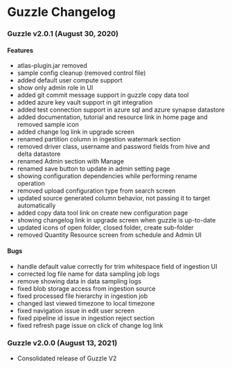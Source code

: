 # Guzzle Changelog

### Guzzle v2.0.1 (August 30, 2020) 
#### Features
- atlas-plugin.jar removed
- sample config cleanup (removed control file)
- added default user compute support
- show only admin role in UI
- added git commit message support in guzzle copy data tool
- added azure key vault support in git integration
- added test connection support in azure sql and azure synapse datastore
- added documentation, tutorial and resource link in home page and removed sample icon
- added change log link in upgrade screen 
- renamed partition column in ingestion watermark section
- removed driver class, username and password fields from hive and delta datastore
- renamed Admin section with Manage
- renamed save button to update in admin setting page
- showing configuration dependencies while performing rename operation
- removed upload configuration type from search screen
- updated source generated column behavior, not passing it to target automatically
- added copy data tool link on create new configuration page
- showing changelog link in upgrade screen when guzzle is up-to-date
- updated icons of open folder, closed folder, create sub-folder 
- removed Quantity Resource screen from schedule and Admin UI

#### Bugs
- handle default value correctly for trim whitespace field of ingestion UI
- corrected log file name for data sampling job logs
- remove showing data in data sampling logs
- fixed blob storage access from ingestion source
- fixed processed file hierarchy in ingestion job
- changed last viewed timezone to local timezone
- fixed navigation issue in edit user screen
- fixed pipeline id issue in ingestion reject section
- fixed refresh page issue on click of change log link

### Guzzle v2.0.0 (August 13, 2021) 
- Consolidated release of Guzzle V2
